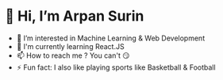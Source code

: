# 👋 Hi, I’m Arpan Surin
- 👀 I’m interested in Machine Learning & Web Development 
- 🧠 I'm currently learning React.JS
- 📫 How to reach me ? You can't 😏
- ⚡ Fun fact: I also like playing sports like Basketball & Football

<!---
ArpanSurin/ArpanSurin is a ✨ special ✨ repository because its `README.md` (this file) appears on your GitHub profile.
You can click the Preview link to take a look at your changes.
--->
